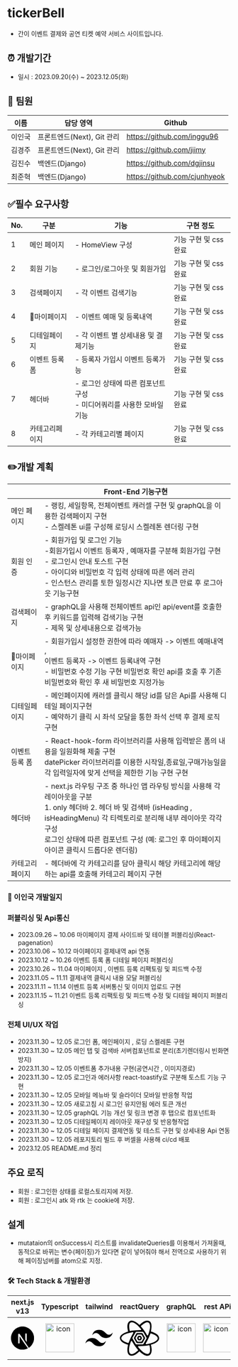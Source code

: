 # tickerBell 
- 간이 이벤트 결제와 공연 티켓 예약 서비스 사이트입니다.

## ⏰ 개발기간

-   일시 : 2023.09.20(수) ~ 2023.12.05(화)

## **🤝 팀원**

| 이름   | 담당 영역                  | Github                       |
| ------ | -------------------------- | ---------------------------- |
| 이인국 | 프론트엔드(Next), Git 관리 | https://github.com/inggu96   |
| 김경주 | 프론트엔드(Next), Git 관리 | https://github.com/jiimy     |
| 김진수 | 백엔드(Django)             | https://github.com/dgjinsu   |
| 최준혁 | 백엔드(Django)             | https://github.com/cjunhyeok |

## ✅필수 요구사항

| No. | 구분           | 기능                                                                    | 구현 정도              |
| --- | -------------- | ----------------------------------------------------------------------- | ---------------------- |
| 1   | 메인 페이지    | - HomeView 구성                                                         | 기능 구현 및  css 완료 |
| 2   | 회원 기능      | - 로그인/로그아웃 및 회원가입                                           | 기능 구현 및 css 완료  |
| 3   | 검색페이지     | - 각 이벤트 검색기능                                                    | 기능 구현 및 css 완료  |
| 4   | 마이페이지    | - 이벤트 예매 및 등록내역                                               | 기능 구현 및 css 완료  |
| 5   | 디테일페이지   | - 각 이벤트 별 상세내용 및 결제기능                                     | 기능 구현 및 css 완료  |
| 6   | 이벤트 등록 폼 | - 등록자  가입시 이벤트 등록가능                                        | 기능 구현 및 css 완료  |
| 7   | 헤더바         | - 로그인 상태에 따른 컴포넌트 구성 <br>- 미디어쿼리를 사용한 모바일기능 | 기능 구현 및 css 완료  |
| 8   | 카테고리페이지 | - 각 카테고리별 페이지                                                  | 기능 구현 및 css 완료  |

## ✏️개발 계획

|                | Front-End 기능구현                                                                                                                                                                                                                                                                         |
| -------------- | ------------------------------------------------------------------------------------------------------------------------------------------------------------------------------------------------------------------------------------------------------------------------------------------ |
| 메인 페이지    | - 랭킹, 세일항목, 전체이벤트 캐러셀 구현 및 graphQL을 이용한 검색페이지 구현 <br> - 스켈레톤 ui를 구성해 로딩시 스켈레톤 렌더링 구현                                                                                                                                                       | - 뉴스 API를 통한 기사 제목 및 링크 데이터 DB저장 및 프론트로 응답 |
| 회원 인증      | - 회원가입 및 로그인 기능 <br>-회원가입시 이벤트 등록자 , 예매자를 구분해 회원가입 구현 <br>- 로그인시 안내 토스트 구현 <br>- 아이디와 비밀번호 각 입력 상태에 따른 에러 관리  <br>     - 인스턴스 관리를 토한 일정시간 지나면 토큰 만료 후 로그아웃 기능구현                              |                                                                    |
| 검색페이지     | - graphQL을 사용해 전체이벤트 api인 api/event를 호출한 후 키워드를 입력해 검색기능 구현 <br>- 제목 및 상세내용으로 검색가능 <br>                                                                                                                                                           |
| 마이페이지    | - 회원가입시 설정한 권한에 따라 예매자 -> 이벤트 예매내역 , <br>이벤트 등록자 -> 이벤트 등록내역 구현 <br> - 비밀번호 수정 기능 구현 비밀번호 확인 api를 호출 후 기존 비밀번호와 확인 후 새 비밀번호 지정가능                                                                              |
| 디테일페이지   | - 메인페이지에 캐러셀 클릭시 해당 id를 담은 Api를 사용해 디테일 페이지구현<br>- 예약하기 클릭 시 좌석 모달을 통한 좌석 선택 후 결제 로직 구현                                                                                                                                              |                                                                    |
| 이벤트 등록 폼 | - React-hook-form 라이브러리를 사용해 입력받은 폼의 내용을 일원화해 제출 구현 <br>datePicker 라이브러리를 이용한 시작일,종료일,구매가능일을 각 입력일자에 맞게 선택을 제한한 기능 구현  구현                                                                                               |                                                                    |
| 헤더바         | - next.js 라우팅 구조 중 하나인 앱 라우팅 방식을 사용해 각 레이아웃을 구분 <br>1. only 헤더바 2. 헤더 바 및 검색바 (isHeading , isHeadingMenu) 각 티렉토리로 분리해 내부 레이아웃 각각 구성 <br> 로그인 상태에 따른 컴포넌트 구성 (예: 로그인 후 마이페이지 아이콘 클릭시 드롭다운 렌더링) |                                                                    |
| 카테고리페이지 | - 헤더바에 각 카테고리를 담아 클릭시 해당 카테고리에 해당하는 api를 호출해 카테고리 페이지 구현                                                                                                                                                                                            | 게시글 및 댓글 CRUD 기능 구현                                      |

### 🧾 이인국 개발일지

### 퍼블리싱 및 Api통신
- 2023.09.26 ~  10.06 마이페이지 결제 사이드바 및 테이블 퍼블리싱(React-pagenation)
- 2023.10.06 ~ 10.12 마이페이지 결제내역 api 연동
- 2023.10.12 ~ 10.26 이벤트 등록 폼 디테일 페이지 퍼블리싱
- 2023.10.26 ~ 11.04 마이페이지 , 이벤트 등록 리팩토링 및 피드백 수정
- 2023.11.05 ~ 11.11 결제내역 클릭시 내용 모달 퍼블리싱
- 2023.11.11 ~ 11.14 이벤트 등록 서버통신 및 이미지 업로드 구현 
- 2023.11.15 ~ 11.21 이벤트 등록 리팩토링 및 피드백 수정 및 디테일 페이지 퍼블리싱
### 전체 UI/UX 작업
- 2023.11.30 ~ 12.05 로그인 폼, 메인페이지 , 로딩 스켈레톤 구현
- 2023.11.30 ~ 12.05 메인 탭 및 검색바 서버컴포넌트로 분리(초기렌더링시 빈화면 방지)
- 2023.11.30 ~ 12.05 이벤트폼 추가내용 구현(공연시간 , 이미지경로) 
- 2023.11.30 ~ 12.05 로그인과 에러사항 react-toastify로 구분해 토스트 기능 구현
- 2023.11.30 ~ 12.05 모바일 메뉴바 및 슬라이더 모바일 반응형 작업
- 2023.11.30 ~ 12.05 새로고침 시 로그인 유지안됨 에러 토큰 개선
- 2023.11.30 ~ 12.05 graphQL 기능 개선 및 링크 변경 후 탭으로 컴포넌트화
- 2023.11.30 ~ 12.05 디테일페이지 레이아웃 재구성 및 반응형작업
- 2023.11.30 ~ 12.05 디테일 페이지 결제연동 및 테스트 구현 및 상세내용 Api 연동
- 2023.11.30 ~ 12.05 레포지토리 빌드 후 버셀을 사용해 ci/cd 배포
- 2023.12.05 README.md 정리

## 주요 로직
- 회원 : 로그인한 상태를 로컬스토리지에 저장.
- 회원 : 로그인시 atk 와 rtk 는 cookie에 저장.

## 설계
- mutataion의 onSuccess시 리스트를 invalidateQueries를 이용해서 가져올때, 동적으로 바뀌는 변수(페이징)가 있다면 같이 넣어줘야 해서 전역으로 사용하기 위해 페이징넘버를 atom으로 지정.
### 🛠 Tech Stack & 개발환경
|                                                                                                                                                                                                                                                                                                                                                                                                                                                                                                                                                                                                                                                                                                                                                                    next.js v13                                                                                                                                                                                                                                                                                                                                                                                                                                                                                                                                                                                                                                                                                                                                                                    |                                             Typescript                                             |                                                                                                                                                                                                                                                                                            tailwind                                                                                                                                                                                                                                                                                             |                                                                                                                                                                                                                                                                                                                                                                                                                                                                                                                                                                                                                                                                                                                                                                                                                                                                                                                                                                                                                                                                                                                                                                                                                                                                                                                                                                                                                                                                                                                                                                                                                                                                                                                                                                                                                                                                                                                                                                                                                                                                                                                                                                                             reactQuery                                                                                                                                                                                                                                                                                                                                                                                                                                                                                                                                                                                                                                                                                                                                                                                                                                                                                                                                                                                                                                                                                                                                                                                                                                                                                                                                                                                                                                                                                                                                                                                                                                                                                                                                                                                                                                                                                                                                                                                                                                                                                                                                                                                             |                                                 graphQL                                                 |                                                rest APi                                                 |
| :-----------------------------------------------------------------------------------------------------------------------------------------------------------------------------------------------------------------------------------------------------------------------------------------------------------------------------------------------------------------------------------------------------------------------------------------------------------------------------------------------------------------------------------------------------------------------------------------------------------------------------------------------------------------------------------------------------------------------------------------------------------------------------------------------------------------------------------------------------------------------------------------------------------------------------------------------------------------------------------------------------------------------------------------------------------------------------------------------------------------------------------------------------------------------------------------------------------------------------------------------------------------------------------------------------------------------------------------------------------------------------------------------------------------------------------------------------------------------------------------------------------------------------------------------: | :------------------------------------------------------------------------------------------------: | :---------------------------------------------------------------------------------------------------------------------------------------------------------------------------------------------------------------------------------------------------------------------------------------------------------------------------------------------------------------------------------------------------------------------------------------------------------------------------------------------------------------------------------------------------------------------------------------------: | :------------------------------------------------------------------------------------------------------------------------------------------------------------------------------------------------------------------------------------------------------------------------------------------------------------------------------------------------------------------------------------------------------------------------------------------------------------------------------------------------------------------------------------------------------------------------------------------------------------------------------------------------------------------------------------------------------------------------------------------------------------------------------------------------------------------------------------------------------------------------------------------------------------------------------------------------------------------------------------------------------------------------------------------------------------------------------------------------------------------------------------------------------------------------------------------------------------------------------------------------------------------------------------------------------------------------------------------------------------------------------------------------------------------------------------------------------------------------------------------------------------------------------------------------------------------------------------------------------------------------------------------------------------------------------------------------------------------------------------------------------------------------------------------------------------------------------------------------------------------------------------------------------------------------------------------------------------------------------------------------------------------------------------------------------------------------------------------------------------------------------------------------------------------------------------------------------------------------------------------------------------------------------------------------------------------------------------------------------------------------------------------------------------------------------------------------------------------------------------------------------------------------------------------------------------------------------------------------------------------------------------------------------------------------------------------------------------------------------------------------------------------------------------------------------------------------------------------------------------------------------------------------------------------------------------------------------------------------------------------------------------------------------------------------------------------------------------------------------------------------------------------------------------------------------------------------------------------------------------------------------------------------------------------------------------------------------------------------------------------------------------------------------------------------------------------------------------------------------------------------------------------------------------------------------------------------------------------------------------------------------------------------------------------------------------------------------------------------------------------------------------------------------------------------------------------------------------------------------------------------------------------------------------------------------------------------------------------------------------------------------------------------------------------------------------------------------------------------------------------------------------------------------------------------------------------------------------------------------------------------------------------------------------------------------------------------------------------------------------------------------------------------: | :-----------------------------------------------------------------------------------------------------: | :-----------------------------------------------------------------------------------------------------: |
| <svg role="img" viewBox="0 0 24 24" xmlns="http://www.w3.org/2000/svg"><path d="M11.5725 0c-.1763 0-.3098.0013-.3584.0067-.0516.0053-.2159.021-.3636.0328-3.4088.3073-6.6017 2.1463-8.624 4.9728C1.1004 6.584.3802 8.3666.1082 10.255c-.0962.659-.108.8537-.108 1.7474s.012 1.0884.108 1.7476c.652 4.506 3.8591 8.2919 8.2087 9.6945.7789.2511 1.6.4223 2.5337.5255.3636.04 1.9354.04 2.299 0 1.6117-.1783 2.9772-.577 4.3237-1.2643.2065-.1056.2464-.1337.2183-.1573-.0188-.0139-.8987-1.1938-1.9543-2.62l-1.919-2.592-2.4047-3.5583c-1.3231-1.9564-2.4117-3.556-2.4211-3.556-.0094-.0026-.0187 1.5787-.0235 3.509-.0067 3.3802-.0093 3.5162-.0516 3.596-.061.115-.108.1618-.2064.2134-.075.0374-.1408.0445-.495.0445h-.406l-.1078-.068a.4383.4383 0 01-.1572-.1712l-.0493-.1056.0053-4.703.0067-4.7054.0726-.0915c.0376-.0493.1174-.1125.1736-.143.0962-.047.1338-.0517.5396-.0517.4787 0 .5584.0187.6827.1547.0353.0377 1.3373 1.9987 2.895 4.3608a10760.433 10760.433 0 004.7344 7.1706l1.9002 2.8782.096-.0633c.8518-.5536 1.7525-1.3418 2.4657-2.1627 1.5179-1.7429 2.4963-3.868 2.8247-6.134.0961-.6591.1078-.854.1078-1.7475 0-.8937-.012-1.0884-.1078-1.7476-.6522-4.506-3.8592-8.2919-8.2087-9.6945-.7672-.2487-1.5836-.42-2.4985-.5232-.169-.0176-1.0835-.0366-1.6123-.037zm4.0685 7.217c.3473 0 .4082.0053.4857.047.1127.0562.204.1642.237.2767.0186.061.0234 1.3653.0186 4.3044l-.0067 4.2175-.7436-1.14-.7461-1.14v-3.066c0-1.982.0093-3.0963.0234-3.1502.0375-.1313.1196-.2346.2323-.2955.0961-.0494.1313-.054.4997-.054z"/></svg> | <img src="https://techstack-generator.vercel.app/ts-icon.svg" alt="icon" width="65" height="65" /> | <svg role="img" viewBox="0 0 24 24" xmlns="http://www.w3.org/2000/svg"><path d="M12.001,4.8c-3.2,0-5.2,1.6-6,4.8c1.2-1.6,2.6-2.2,4.2-1.8c0.913,0.228,1.565,0.89,2.288,1.624 C13.666,10.618,15.027,12,18.001,12c3.2,0,5.2-1.6,6-4.8c-1.2,1.6-2.6,2.2-4.2,1.8c-0.913-0.228-1.565-0.89-2.288-1.624 C16.337,6.182,14.976,4.8,12.001,4.8z M6.001,12c-3.2,0-5.2,1.6-6,4.8c1.2-1.6,2.6-2.2,4.2-1.8c0.913,0.228,1.565,0.89,2.288,1.624 c1.177,1.194,2.538,2.576,5.512,2.576c3.2,0,5.2-1.6,6-4.8c-1.2,1.6-2.6,2.2-4.2,1.8c-0.913-0.228-1.565-0.89-2.288-1.624 C10.337,13.382,8.976,12,6.001,12z"/></svg> | <svg role="img" viewBox="0 0 24 24" xmlns="http://www.w3.org/2000/svg"><title>React Query</title><path d="M6.9297 13.6875c.164-.0938.375-.0352.4687.1328l.0625.1055c.4805.8515.9805 1.6601 1.5 2.4258.6133.9023 1.3047 1.8164 2.0743 2.7421a.3455.3455 0 0 1-.0391.4844l-.0742.0664c-2.543 2.2227-4.1914 2.664-4.9532 1.332-.746-1.3046-.4765-3.6718.8086-7.1093a.3437.3437 0 0 1 .1524-.1797ZM17.75 16.3008c.1836-.0313.3594.086.3945.2695l.0196.1016c.6289 3.2851.1875 4.9297-1.3243 4.9297-1.4804 0-3.3593-1.4024-5.6484-4.2032a.3271.3271 0 0 1-.0742-.2226c0-.1875.1562-.3399.3437-.3399h.1211a32.9838 32.9838 0 0 0 2.8086-.0976c1.0703-.086 2.1914-.2305 3.3594-.4375zm.871-6.9766a.3528.3528 0 0 1 .4454-.211l.1016.0352c3.2617 1.1094 4.5039 2.332 3.7187 3.6641-.7656 1.3047-2.9922 2.254-6.6836 2.8477-.082.0117-.168-.004-.2383-.047-.168-.0976-.2265-.3085-.125-.4765l.0625-.1054c.504-.8438.957-1.6836 1.3672-2.5235.4766-.9883.9297-2.0508 1.3516-3.1836zM7.797 8.3398c.082-.0117.168.004.2383.047.168.0976.2265.3085.125.4765l-.0625.1054a34.0882 34.0882 0 0 0-1.3672 2.5235c-.4766.9883-.9297 2.0508-1.3516 3.1836a.3528.3528 0 0 1-.4453.211l-.1016-.0352c-3.2617-1.1094-4.5039-2.332-3.7187-3.6641.7656-1.3047 2.9922-2.254 6.6836-2.8477Zm5.2812-3.9843c2.543-2.2227 4.1914-2.664 4.9532-1.332.746 1.3046.4765 3.6718-.8086 7.1093a.3436.3436 0 0 1-.1524.1797c-.164.0938-.375.0352-.4687-.1328l-.0625-.1055c-.4805-.8515-.9805-1.6601-1.5-2.4258-.6133-.9023-1.3047-1.8164-2.0743-2.7421a.3455.3455 0 0 1 .0391-.4844Zm-5.793-2.082c1.4805 0 3.3633 1.4023 5.6485 4.203a.3488.3488 0 0 1 .0781.2188c-.0039.1914-.1562.3438-.3476.3438l-.1172-.004a34.5835 34.5835 0 0 0-2.8086.1016c-1.0742.086-2.1953.2305-3.3633.4375a.343.343 0 0 1-.3945-.2734l-.0196-.0977c-.629-3.2851-.1876-4.9297 1.3242-4.9297Zm2.8711 5.8124h3.6875a.638.638 0 0 1 .5508.3164l1.8477 3.2188a.6437.6437 0 0 1 0 .6289l-1.8477 3.2227a.638.638 0 0 1-.5507.3164h-3.6875c-.2266 0-.4375-.1211-.547-.3164L7.7579 12.25a.6437.6437 0 0 1 0-.629l1.8516-3.2187c.1093-.1953.3203-.3164.5468-.3164Zm3.2305.793a.638.638 0 0 1 .5508.3164l1.3906 2.4258a.6437.6437 0 0 1 0 .6289l-1.3906 2.4297a.638.638 0 0 1-.5508.3164h-2.7734c-.2266 0-.4375-.1211-.5469-.3164L8.672 12.25a.6437.6437 0 0 1 0-.629l1.3945-2.4257c.1094-.1953.3203-.3164.5469-.3164Zm-.4922.8672h-1.789c-.2266 0-.4336.1172-.547.3164l-.8983 1.5586a.6437.6437 0 0 0 0 .6289l.8984 1.5625a.6317.6317 0 0 0 .5469.3164h1.789a.6317.6317 0 0 0 .547-.3164l.8983-1.5625a.6437.6437 0 0 0 0-.629l-.8984-1.5585c-.1133-.1992-.3203-.3164-.5469-.3164Zm-.4765.8281c.2265 0 .4375.1211.5468.3164l.422.7305c.1132.1953.1132.4375 0 .6289l-.422.7344c-.1093.1953-.3203.3164-.5468.3164h-.836a.6317.6317 0 0 1-.5468-.3164l-.422-.7344c-.1132-.1914-.1132-.4336 0-.629l.422-.7304a.6317.6317 0 0 1 .5468-.3164zm-.418.8164a.548.548 0 0 0-.4727.2735c-.0976.168-.0976.375 0 .5468a.5444.5444 0 0 0 .4727.2696.5444.5444 0 0 0 .4727-.2696c.0976-.1718.0976-.3789 0-.5468A.548.548 0 0 0 12 11.3906Zm-4.4219.5469h.9805M18.9805 7.75c.3906-1.8945.4765-3.3438.2226-4.3984-.1484-.629-.4218-1.1368-.8398-1.5078-.4414-.3907-1-.582-1.625-.582-1.0352 0-2.1211.4726-3.2813 1.3671-.4726.3633-.9648.8047-1.4726 1.3164-.043-.0508-.086-.1015-.1367-.1445-1.4454-1.2852-2.6602-2.082-3.6993-2.3906-.6171-.1836-1.1953-.1993-1.7226-.0235-.5586.1875-1.004.5742-1.3164 1.1172-.5156.8945-.6524 2.0742-.461 3.5274.0782.5898.2149 1.2343.4024 1.9335a1.1187 1.1187 0 0 0-.2149.047C3.008 8.621 1.711 9.2694.9258 10.0155c-.4649.4414-.7695.9375-.8828 1.4805-.1133.5781 0 1.1562.3125 1.6992.5156.8945 1.4648 1.5977 2.8164 2.1563.543.2226 1.1562.4257 1.8437.6093a1.0227 1.0227 0 0 0-.0703.2266c-.3906 1.8906-.4765 3.3438-.2226 4.3945.1484.629.4257 1.1407.8398 1.5078.4414.3907 1 .582 1.625.582 1.0352 0 2.121-.4726 3.2813-1.3632.4765-.3711.9726-.8164 1.4882-1.336a1.2 1.2 0 0 0 .1953.2266c1.4454 1.2852 2.6602 2.082 3.6993 2.3906.6172.1836 1.1953.1993 1.7226.0235.5586-.1875 1.004-.5742 1.3164-1.1172.5157-.8945.6524-2.0742.461-3.5273-.082-.6133-.2227-1.2813-.4258-2.0118a1.2248 1.2248 0 0 0 .2383-.0468c1.828-.6094 3.125-1.2578 3.9101-2.004.4649-.4413.7696-.9374.8828-1.4804.1133-.5781 0-1.1563-.3125-1.6992-.5156-.8946-1.4648-1.5977-2.8164-2.1563-.5586-.2304-1.1953-.4414-1.9062-.625a.8647.8647 0 0 0 .0586-.1953z"/></svg> | <img src="https://techstack-generator.vercel.app/graphql-icon.svg" alt="icon" width="65" height="65" /> | <img src="https://techstack-generator.vercel.app/restapi-icon.svg" alt="icon" width="65" height="65" /> |
